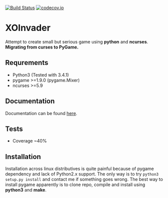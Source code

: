 [![Build Status](https://travis-ci.org/pankshok/xoinvader.svg?branch=master)](https://travis-ci.org/pankshok/xoinvader)    [![codecov.io](http://codecov.io/github/pankshok/xoinvader/coverage.svg?branch=master)](http://codecov.io/github/pankshok/xoinvader?branch=master)

XOInvader
=========

Attempt to create small but serious game using **python** and **ncurses**.
**Migrating from curses to PyGame.**

Requrements
-----------
* Python3 (Tested with 3.4.1)
* pygame >=1.9.0 (pygame.Mixer)
* ncurses >=5.9

Documentation
-------------
Documentation can be found [here](http://www.g-v.im/).

Tests
-----
* Coverage ~40%

Installation
------------
Installation across linux distributives is quite painful because of pygame dependency
and lack of Python2.x support.
The only way is to try ``python3 setup.py install`` and contact me if something goes wrong.
The best way to install pygame apparently is to clone repo, compile and install using **python3** and **make**.
